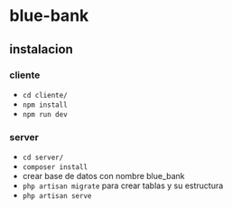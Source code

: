 # blue-bank

## instalacion

### cliente
- `cd cliente/`
- `npm install`
- `npm run dev`

### server
- `cd server/`
- `composer install`
- crear base de datos con nombre blue_bank
- `php artisan migrate` para crear tablas y su estructura
- `php artisan serve` 

